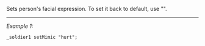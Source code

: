 Sets person's facial expression. To set it back to default, use "".


---
*Example 1:*
```sqf
_soldier1 setMimic "hurt";
```